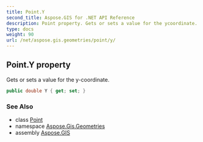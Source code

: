 ```yaml
---
title: Point.Y
second_title: Aspose.GIS for .NET API Reference
description: Point property. Gets or sets a value for the ycoordinate.
type: docs
weight: 90
url: /net/aspose.gis.geometries/point/y/
---
```

## Point.Y property

Gets or sets a value for the y-coordinate.

```csharp
public double Y { get; set; }
```

### See Also

* class [Point](../)
* namespace [Aspose.Gis.Geometries](../../point/)
* assembly [Aspose.GIS](../../../)


